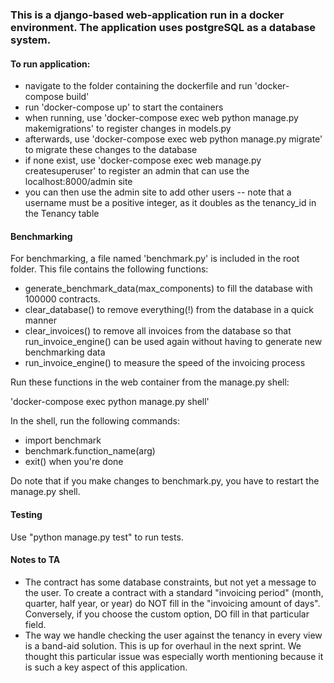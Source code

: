 ### This is a django-based web-application run in a docker environment. The application uses postgreSQL as a database system.

#### To run application:
 - navigate to the folder containing the dockerfile and run 'docker-compose build'
 - run 'docker-compose up' to start the containers
 - when running, use 'docker-compose exec web python manage.py makemigrations' to register changes in models.py
 - afterwards, use 'docker-compose exec web python manage.py migrate' to migrate these changes to the database
 - if none exist, use 'docker-compose exec web manage.py createsuperuser' to register an admin that can use the localhost:8000/admin site
 - you can then use the admin site to add other users -- note that a username must be a positive integer, as it doubles as the tenancy_id in the Tenancy table

#### Benchmarking
For benchmarking, a file named 'benchmark.py' is included in the root folder. This file contains the following functions:
- generate_benchmark_data(max_components) to fill the database with 100000 contracts.
- clear_database() to remove everything(!) from the database in a quick manner
- clear_invoices() to remove all invoices from the database so that run_invoice_engine() can be used again without having to generate new benchmarking data
- run_invoice_engine() to measure the speed of the invoicing process

Run these functions in the web container from the manage.py shell: 

'docker-compose exec python manage.py shell'

In the shell, run the following commands:
- import benchmark
- benchmark.function_name(arg)
- exit() when you're done

Do note that if you make changes to benchmark.py, you have to restart the manage.py shell.

#### Testing
Use "python manage.py test" to run tests.

#### Notes to TA
- The contract has some database constraints, but not yet a message to the user. To create a contract with a standard "invoicing period" (month, quarter, half year, or year) do NOT fill in the "invoicing amount of days". Conversely, if you choose the custom option, DO fill in that particular field.
- The way we handle checking the user against the tenancy in every view is a band-aid solution. This is up for overhaul in the next sprint. We thought this particular issue was especially worth mentioning because it is such a key aspect of this application.